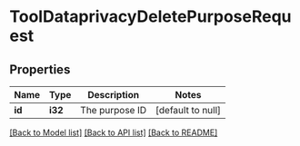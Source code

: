 # ToolDataprivacyDeletePurposeRequest

## Properties

Name | Type | Description | Notes
------------ | ------------- | ------------- | -------------
**id** | **i32** | The purpose ID | [default to null]

[[Back to Model list]](../README.md#documentation-for-models) [[Back to API list]](../README.md#documentation-for-api-endpoints) [[Back to README]](../README.md)


